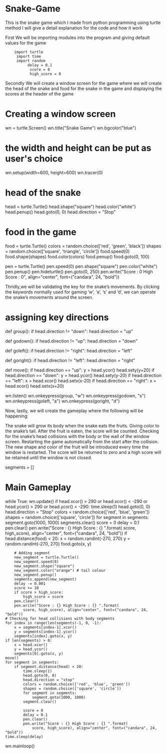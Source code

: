 # Snake-Game
This is the snake game which I made from python programming using turtle method 
I will give a detail explanation for the code and how it work 



First We will be importing modules into the program and giving default values for the game
        
        
        
        
        
        
        
        
        
        import turtle
         import time
         import random
              delay = 0.1
               score = 0
               high_score = 0
               
               
               
               
               
               
               
               
Secondly We will create a window screen for the game where we will create the head of the snake and food for the snake in the game and displaying the scores at the header of the game

# Creating a window screen
wn = turtle.Screen()
wn.title("Snake Game")
wn.bgcolor("blue")

# the width and height can be put as user's choice
wn.setup(width=600, height=600)
wn.tracer(0)


# head of the snake
head = turtle.Turtle()
head.shape("square")
head.color("white")
head.penup()
head.goto(0, 0)
head.direction = "Stop"


# food in the game
food = turtle.Turtle()
colors = random.choice(['red', 'green', 'black'])
shapes = random.choice(['square', 'triangle', 'circle'])
food.speed(0)
food.shape(shapes)
food.color(colors)
food.penup()
food.goto(0, 100)


pen = turtle.Turtle()
pen.speed(0)
pen.shape("square")
pen.color("white")
pen.penup()
pen.hideturtle()
pen.goto(0, 250)
pen.write("Score : 0 High Score : 0", align="center",
		font=("candara", 24, "bold"))





Thridly,we will be validating the key for the snake’s movements. By clicking the keywords normally used for gaming ‘w’, ‘a’, ‘s’ and ‘d’, we can operate the snake’s movements around the screen.


# assigning key directions
def group():
	if head.direction != "down":
		head.direction = "up"


def godown():
	if head.direction != "up":
		head.direction = "down"


def goleft():
	if head.direction != "right":
		head.direction = "left"


def goright():
	if head.direction != "left":
		head.direction = "right"


def move():
	if head.direction == "up":
		y = head.ycor()
		head.sety(y+20)
	if head.direction == "down":
		y = head.ycor()
		head.sety(y-20)
	if head.direction == "left":
		x = head.xcor()
		head.setx(x-20)
	if head.direction == "right":
		x = head.xcor()
		head.setx(x+20)


wn.listen()
wn.onkeypress(group, "w")
wn.onkeypress(godown, "s")
wn.onkeypress(goleft, "a")
wn.onkeypress(goright, "d")






Now, lastly, we will create the gameplay where the following will be happening:

The snake will grow its body when the snake eats the fruits.
Giving color to the snake’s tail.
After the fruit is eaten, the score will be counted.
Checking for the snake’s head collisions with the body or the wall of the window screen.
Restarting the game automatically from the start after the collision.
The new shape and color of the fruit will be introduced every time the window is restarted.
The score will be returned to zero and a high score will be retained until the window is not closed.





segments = []

# Main Gameplay
while True:
	wn.update()
	if head.xcor() > 290 or head.xcor() < -290 or head.ycor() > 290 or head.ycor() < -290:
		time.sleep(1)
		head.goto(0, 0)
		head.direction = "Stop"
		colors = random.choice(['red', 'blue', 'green'])
		shapes = random.choice(['square', 'circle'])
		for segment in segments:
			segment.goto(1000, 1000)
		segments.clear()
		score = 0
		delay = 0.1
		pen.clear()
		pen.write("Score : {} High Score : {} ".format(
			score, high_score), align="center", font=("candara", 24, "bold"))
	if head.distance(food) < 20:
		x = random.randint(-270, 270)
		y = random.randint(-270, 270)
		food.goto(x, y)

		# Adding segment
		new_segment = turtle.Turtle()
		new_segment.speed(0)
		new_segment.shape("square")
		new_segment.color("orange") # tail colour
		new_segment.penup()
		segments.append(new_segment)
		delay -= 0.001
		score += 10
		if score > high_score:
			high_score = score
		pen.clear()
		pen.write("Score : {} High Score : {} ".format(
			score, high_score), align="center", font=("candara", 24, "bold"))
	# Checking for head collisions with body segments
	for index in range(len(segments)-1, 0, -1):
		x = segments[index-1].xcor()
		y = segments[index-1].ycor()
		segments[index].goto(x, y)
	if len(segments) > 0:
		x = head.xcor()
		y = head.ycor()
		segments[0].goto(x, y)
	move()
	for segment in segments:
		if segment.distance(head) < 20:
			time.sleep(1)
			head.goto(0, 0)
			head.direction = "stop"
			colors = random.choice(['red', 'blue', 'green'])
			shapes = random.choice(['square', 'circle'])
			for segment in segments:
				segment.goto(1000, 1000)
			segment.clear()

			score = 0
			delay = 0.1
			pen.clear()
			pen.write("Score : {} High Score : {} ".format(
				score, high_score), align="center", font=("candara", 24, "bold"))
	time.sleep(delay)

wn.mainloop()








